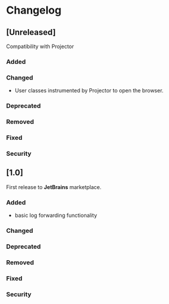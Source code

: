 # Changelog

## [Unreleased]

Compatibility with Projector

### Added

### Changed
- User classes instrumented by Projector to open the browser. 
### Deprecated

### Removed

### Fixed

### Security

## [1.0]

First release to **JetBrains** marketplace.

### Added
- basic log forwarding functionality
### Changed

### Deprecated

### Removed

### Fixed

### Security
